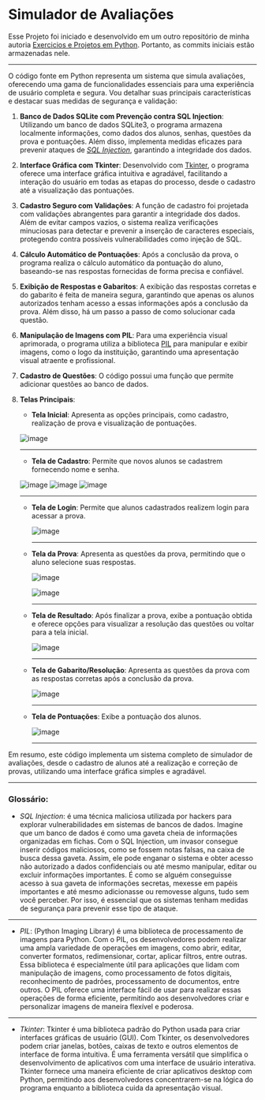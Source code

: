 # Simulador de Avaliações

Esse Projeto foi iniciado e desenvolvido em um outro repositório de minha autoria [Exercicios e Projetos em Python](https://github.com/LMolinaro01/Exercicios-e-Projetos-em-Python). Portanto, as commits iniciais estão armazenadas nele.

---

O código fonte em Python representa um sistema que simula avaliações, oferecendo uma gama de funcionalidades essenciais para uma experiência de usuário completa e segura. Vou detalhar suas principais características e destacar suas medidas de segurança e validação:

1. **Banco de Dados SQLite com Prevenção contra SQL Injection**: Utilizando um banco de dados SQLite3, o programa armazena localmente informações, como dados dos alunos, senhas, questões da prova e pontuações. Além disso, implementa medidas eficazes para prevenir ataques de [*SQL Injection*](#sqlinjection), garantindo a integridade dos dados.

2. **Interface Gráfica com Tkinter**: Desenvolvido com [Tkinter](#tkinter), o programa oferece uma interface gráfica intuitiva e agradável, facilitando a interação do usuário em todas as etapas do processo, desde o cadastro até a visualização das pontuações.

3. **Cadastro Seguro com Validações**: A função de cadastro foi projetada com validações abrangentes para garantir a integridade dos dados. Além de evitar campos vazios, o sistema realiza verificações minuciosas para detectar e prevenir a inserção de caracteres especiais, protegendo contra possíveis vulnerabilidades como injeção de SQL.

4. **Cálculo Automático de Pontuações**: Após a conclusão da prova, o programa realiza o cálculo automático da pontuação do aluno, baseando-se nas respostas fornecidas de forma precisa e confiável.

5. **Exibição de Respostas e Gabaritos**: A exibição das respostas corretas e do gabarito é feita de maneira segura, garantindo que apenas os alunos autorizados tenham acesso a essas informações após a conclusão da prova. Além disso, há um passo a passo de como solucionar cada questão.

6. **Manipulação de Imagens com PIL**: Para uma experiência visual aprimorada, o programa utiliza a biblioteca [PIL](#pil) para manipular e exibir imagens, como o logo da instituição, garantindo uma apresentação visual atraente e profissional.

7. **Cadastro de Questões**: O código possui uma função que permite adicionar questões ao banco de dados.

8. **Telas Principais**:
   - **Tela Inicial**: Apresenta as opções principais, como cadastro, realização de prova e visualização de pontuações.
     
    ![image](https://github.com/LMolinaro01/Projetos-em-Python/assets/126402616/2da75ebb-a158-40aa-a7a0-663efd4aedb2)

    ---
   
   - **Tela de Cadastro**: Permite que novos alunos se cadastrem fornecendo nome e senha.
     
    ![image](https://github.com/LMolinaro01/Projetos-em-Python/assets/126402616/ccc186f5-f629-465a-a9f4-5c38221e4d62)
    ![image](https://github.com/LMolinaro01/Projetos-em-Python/assets/126402616/33a2e786-b71c-4dba-af98-3b729cf8aab0)
    ![image](https://github.com/LMolinaro01/Projetos-em-Python/assets/126402616/c6e5171f-1508-42d3-b2cf-0a7ddff16cdf)

    ---
   
   - **Tela de Login**: Permite que alunos cadastrados realizem login para acessar a prova.
     
     ![image](https://github.com/LMolinaro01/Projetos-em-Python/assets/126402616/c4da515d-d84f-4f75-bef0-543bb9c7ce8e)

     ---
     
   - **Tela da Prova**: Apresenta as questões da prova, permitindo que o aluno selecione suas respostas.
     
     ![image](https://github.com/LMolinaro01/Projetos-em-Python/assets/126402616/ee72ebd3-6862-46e1-a6bb-ebd0dd0000c4)
     
     ![image](https://github.com/LMolinaro01/Projetos-em-Python/assets/126402616/3f36950d-0207-4ee1-8b45-fa7c0e1a95cf)

     ---
     
   - **Tela de Resultado**: Após finalizar a prova, exibe a pontuação obtida e oferece opções para visualizar a resolução das questões ou voltar para a tela inicial.

     ![image](https://github.com/LMolinaro01/Projetos-em-Python/assets/126402616/426387dd-2aee-4bf7-a5c7-3f37d9e5b5c2)

      ---
     
   - **Tela de Gabarito/Resolução**: Apresenta as questões da prova com as respostas corretas após a conclusão da prova.

     ![image](https://github.com/LMolinaro01/Projetos-em-Python/assets/126402616/ffb947b7-6e99-4873-a20f-6ea5b61729b6)

      ---
     
   - **Tela de Pontuações**: Exibe a pontuação dos alunos.

     ![image](https://github.com/LMolinaro01/Projetos-em-Python/assets/126402616/0c8a791c-6b6e-4b28-ba16-7d3a1b14a3e3)

      ---

Em resumo, este código implementa um sistema completo de simulador de avaliações, desde o cadastro de alunos até a realização e correção de provas, utilizando uma interface gráfica simples e agradável.

---

### Glossário:

- *SQL Injection*<a name="biblioteca-de-filmes"></a>: é uma técnica maliciosa utilizada por hackers para explorar vulnerabilidades em sistemas de bancos de dados. Imagine que um banco de dados é como uma gaveta cheia de informações organizadas em fichas. Com o SQL Injection, um invasor consegue inserir códigos maliciosos, como se fossem notas falsas, na caixa de busca dessa gaveta. Assim, ele pode enganar o sistema e obter acesso não autorizado a dados confidenciais ou até mesmo manipular, editar ou excluir informações importantes. É como se alguém conseguisse acesso à sua gaveta de informações secretas, mexesse em papéis importantes e até mesmo adicionasse ou removesse alguns, tudo sem você perceber. Por isso, é essencial que os sistemas tenham medidas de segurança para prevenir esse tipo de ataque.

---

- *PIL*<a name="pil"></a>: (Python Imaging Library) é uma biblioteca de processamento de imagens para Python. Com o PIL, os desenvolvedores podem realizar uma ampla variedade de operações em imagens, como abrir, editar, converter formatos, redimensionar, cortar, aplicar filtros, entre outras. Essa biblioteca é especialmente útil para aplicações que lidam com manipulação de imagens, como processamento de fotos digitais, reconhecimento de padrões, processamento de documentos, entre outros. O PIL oferece uma interface fácil de usar para realizar essas operações de forma eficiente, permitindo aos desenvolvedores criar e personalizar imagens de maneira flexível e poderosa.
---

- *Tkinter*<a name="tkinter"></a>: Tkinter é uma biblioteca padrão do Python usada para criar interfaces gráficas de usuário (GUI). Com Tkinter, os desenvolvedores podem criar janelas, botões, caixas de texto e outros elementos de interface de forma intuitiva. É uma ferramenta versátil que simplifica o desenvolvimento de aplicativos com uma interface de usuário interativa. Tkinter fornece uma maneira eficiente de criar aplicativos desktop com Python, permitindo aos desenvolvedores concentrarem-se na lógica do programa enquanto a biblioteca cuida da apresentação visual.

